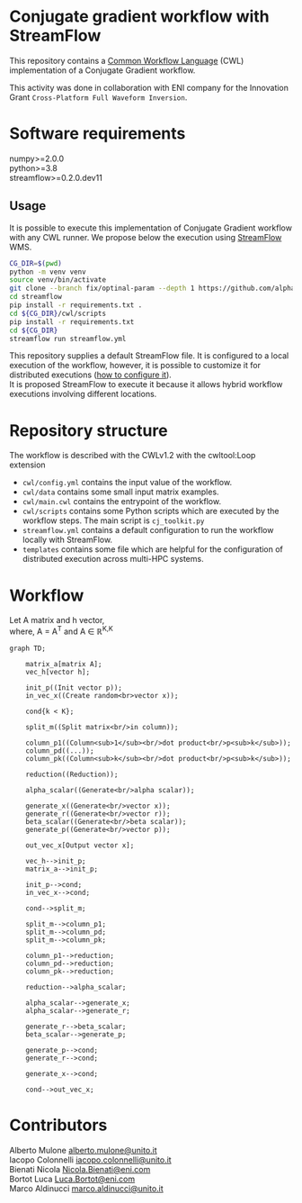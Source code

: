 # Conjugate gradient workflow with StreamFlow

This repository contains a [Common Workflow Language](https://www.commonwl.org/) (CWL) implementation of a Conjugate Gradient workflow. 

This activity was done in collaboration with ENI company for the Innovation Grant `Cross-Platform Full Waveform Inversion`.

# Software requirements

numpy>=2.0.0   
python>=3.8   
streamflow>=0.2.0.dev11   

## Usage 

It is possible to execute this implementation of Conjugate Gradient workflow with any CWL runner. We propose below the execution using [StreamFlow](https://streamflow.di.unito.it/) WMS.

```bash
CG_DIR=$(pwd)
python -m venv venv
source venv/bin/activate
git clone --branch fix/optinal-param --depth 1 https://github.com/alpha-unito/streamflow.git
cd streamflow
pip install -r requirements.txt .
cd ${CG_DIR}/cwl/scripts
pip install -r requirements.txt
cd ${CG_DIR}
streamflow run streamflow.yml
```

This repository supplies a default StreamFlow file. It is configured to a local execution of the workflow, however, it is possible to customize it for distributed executions ([how to configure it](https://streamflow.di.unito.it/documentation/latest/operations.html)).   
It is proposed StreamFlow to execute it because it allows hybrid workflow executions involving different locations.

# Repository structure

The workflow is described with the CWLv1.2 with the cwltool:Loop extension
- `cwl/config.yml` contains the input value of the workflow.
- `cwl/data` contains some small input matrix examples.
- `cwl/main.cwl` contains the entrypoint of the workflow.
- `cwl/scripts` contains some Python scripts which are executed by the workflow steps. The main script is `cj_toolkit.py`
- `streamflow.yml` contains a default configuration to run the workflow locally with StreamFlow.
- `templates` contains some file which are helpful for the configuration of distributed execution across multi-HPC systems.

# Workflow 

Let A matrix and h vector,   
where, A = A<sup>T</sup> and A &#8712; &reals;<sup>K,K</sup>

```mermaid
graph TD;

    matrix_a[matrix A];
    vec_h[vector h];

    init_p((Init vector p));
    in_vec_x((Create random<br>vector x));

    cond{k < K};

    split_m((Split matrix<br/>in column));

    column_p1((Column<sub>1</sub><br/>dot product<br/>p<sub>k</sub>));
    column_pd((...));
    column_pk((Column<sub>k</sub><br/>dot product<br/>p<sub>k</sub>));

    reduction((Reduction));

    alpha_scalar((Generate<br/>alpha scalar));

    generate_x((Generate<br/>vector x));
    generate_r((Generate<br/>vector r));
    beta_scalar((Generate<br/>beta scalar));
    generate_p((Generate<br/>vector p));

    out_vec_x[Output vector x];

    vec_h-->init_p;
    matrix_a-->init_p;

    init_p-->cond;
    in_vec_x-->cond;

    cond-->split_m;

    split_m-->column_p1;
    split_m-->column_pd;
    split_m-->column_pk;

    column_p1-->reduction;
    column_pd-->reduction;
    column_pk-->reduction;

    reduction-->alpha_scalar;

    alpha_scalar-->generate_x;
    alpha_scalar-->generate_r;

    generate_r-->beta_scalar;
    beta_scalar-->generate_p;

    generate_p-->cond;
    generate_r-->cond;

    generate_x-->cond;

    cond-->out_vec_x;
```

# Contributors

Alberto Mulone <alberto.mulone@unito.it>   
Iacopo Colonnelli <iacopo.colonnelli@unito.it>   
Bienati Nicola <Nicola.Bienati@eni.com>   
Bortot Luca <Luca.Bortot@eni.com>   
Marco Aldinucci <marco.aldinucci@unito.it>